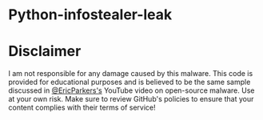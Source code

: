 # Python-infostealer-leak
# Disclaimer 
I am not responsible for any damage caused by this malware. This code is provided for educational purposes and is believed to be the same sample discussed in [@EricParkers's](https://www.youtube.com/@EricParker) YouTube video on open-source malware. Use at your own risk.
Make sure to review GitHub's policies to ensure that your content complies with their terms of service!
